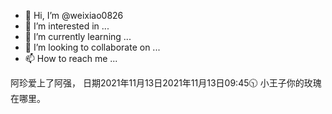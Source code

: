 - 👋 Hi, I’m @weixiao0826
- 👀 I’m interested in ...
- 🌱 I’m currently learning ...
- 💞️ I’m looking to collaborate on ...
- 📫 How to reach me ...

<!---
weixiao0826/weixiao0826 is a ✨ special ✨ repository because its `README.md` (this file) appears on your GitHub profile.
You can click the Preview link to take a look at your changes.
--->
阿珍爱上了阿强，
日期2021年11月13日2021年11月13日09:45🕥
小王子你的玫瑰在哪里。
